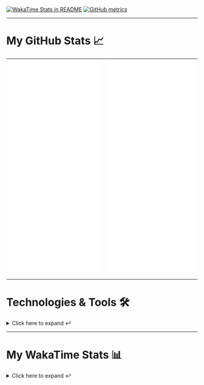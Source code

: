 [![WakaTime Stats in README](https://github.com/LOsioChico/LOsioChico/actions/workflows/waka.yml/badge.svg)](https://github.com/LOsioChico/LOsioChico/actions/workflows/waka.yml) [![GitHub metrics](https://github.com/LOsioChico/LOsioChico/actions/workflows/metrics.yml/badge.svg)](https://github.com/LOsioChico/LOsioChico/actions/workflows/metrics.yml)

---

# My GitHub Stats 📈

| ![](./assets/metrics.svg) | ![](./assets/metrics2.svg) |
| ------------------------- | -------------------------- |

---

# Technologies & Tools 🛠️

<details>
<summary>Click here to expand ↩️</summary>
<br>

## Programming Languages

[![HTML5](https://img.shields.io/badge/HTML5-E34F26?style=for-the-badge&logo=html5&logoColor=white)](https://developer.mozilla.org/en-US/docs/Web/HTML)
[![CSS3](https://img.shields.io/badge/CSS3-1572B6?style=for-the-badge&logo=css3&logoColor=white)](https://developer.mozilla.org/en-US/docs/Web/CSS)
[![JavaScript](https://img.shields.io/badge/JavaScript-F7DF1E?style=for-the-badge&logo=javascript&logoColor=black)](https://developer.mozilla.org/en-US/docs/Web/JavaScript)
[![TypeScript](https://img.shields.io/badge/TypeScript-007ACC?style=for-the-badge&logo=typescript&logoColor=white)](https://www.typescriptlang.org/)

## Web Development

[![React](https://img.shields.io/badge/React-%2361DAFB.svg?&style=for-the-badge&logo=react&logoColor=white)](https://reactjs.org/)
[![React Router Dom](https://img.shields.io/badge/React%20Router%20Dom-CA4245?style=for-the-badge&logo=react-router&logoColor=white)](https://reactrouter.com/)
[![Framer Motion](https://img.shields.io/badge/Framer%20Motion-000000?style=for-the-badge&logo=framer&logoColor=white)](https://www.framer.com/api/motion/)
[![React Query](https://img.shields.io/badge/React%20Query-FF4154?style=for-the-badge&logo=react&logoColor=white)](https://react-query.tanstack.com/)
![Zustand](https://img.shields.io/badge/zustand-%2320232a.svg?style=for-the-badge&logo=react&logoColor=%2361DAFB)

## Form Handling

[![React Hook Form](https://img.shields.io/badge/React%20Hook%20Form-0DAE8B?style=for-the-badge&logo=react-hook-form&logoColor=white)](https://react-hook-form.com/)
[![Zod](https://img.shields.io/badge/Zod-DF2935?style=for-the-badge&logo=typescript&logoColor=white)](https://github.com/colinhacks/zod)

## Web Development Tools

[![Vitest](https://img.shields.io/badge/Vitest-646CFF?style=for-the-badge&logo=vite&logoColor=white)](https://vitest.netlify.app/)
[![ESLint](https://img.shields.io/badge/ESLint-4B32C3?style=for-the-badge&logo=eslint&logoColor=white)](https://eslint.org/)
[![Prettier](https://img.shields.io/badge/Prettier-F7B93E?style=for-the-badge&logo=prettier&logoColor=black)](https://prettier.io/)
[![Tailwind CSS](https://img.shields.io/badge/Tailwind%20CSS-38B2AC?style=for-the-badge&logo=tailwind-css&logoColor=white)](https://tailwindcss.com/)

## Workflow Tools

[![Git](https://img.shields.io/badge/Git-F05032?style=for-the-badge&logo=git&logoColor=white)](https://git-scm.com/)
[![Visual Studio Code](https://img.shields.io/badge/Visual%20Studio%20Code-007ACC?style=for-the-badge&logo=visual-studio-code&logoColor=white)](https://code.visualstudio.com/)

</details>

---

# My WakaTime Stats 📊

<details>
<summary>Click here to expand ↩️</summary>
<br>

<!--START_SECTION:waka-->
![Code Time](http://img.shields.io/badge/Code%20Time-1%2C065%20hrs%2024%20mins-blue)

![Lines of code](https://img.shields.io/badge/From%20Hello%20World%20I%27ve%20Written-682.1%20thousand%20lines%20of%20code-blue)

**🐱 My GitHub Data** 

> 📦 261.7 kB Used in GitHub's Storage 
 > 
> 🏆 128 Contributions in the Year 2024
 > 
> 🚫 Not Opted to Hire
 > 
> 📜 20 Public Repositories 
 > 
> 🔑 10 Private Repositories 
 > 
**I'm an Early 🐤** 

```text
🌞 Morning                1411 commits        ██████░░░░░░░░░░░░░░░░░░░   23.36 % 
🌆 Daytime                2573 commits        ███████████░░░░░░░░░░░░░░   42.59 % 
🌃 Evening                1097 commits        █████░░░░░░░░░░░░░░░░░░░░   18.16 % 
🌙 Night                  960 commits         ████░░░░░░░░░░░░░░░░░░░░░   15.89 % 
```
📅 **I'm Most Productive on Wednesday** 

```text
Monday                   1037 commits        ████░░░░░░░░░░░░░░░░░░░░░   17.17 % 
Tuesday                  563 commits         ██░░░░░░░░░░░░░░░░░░░░░░░   09.32 % 
Wednesday                2009 commits        ████████░░░░░░░░░░░░░░░░░   33.26 % 
Thursday                 913 commits         ████░░░░░░░░░░░░░░░░░░░░░   15.11 % 
Friday                   629 commits         ███░░░░░░░░░░░░░░░░░░░░░░   10.41 % 
Saturday                 563 commits         ██░░░░░░░░░░░░░░░░░░░░░░░   09.32 % 
Sunday                   327 commits         █░░░░░░░░░░░░░░░░░░░░░░░░   05.41 % 
```


📊 **This Week I Spent My Time On** 

```text
💬 Programming Languages: 
Go                       16 hrs 21 mins      ███████████████░░░░░░░░░░   61.41 % 
Python                   3 hrs 34 mins       ███░░░░░░░░░░░░░░░░░░░░░░   13.42 % 
JavaScript               1 hr 49 mins        ██░░░░░░░░░░░░░░░░░░░░░░░   06.88 % 
JSON                     1 hr 7 mins         █░░░░░░░░░░░░░░░░░░░░░░░░   04.21 % 
HTML                     54 mins             █░░░░░░░░░░░░░░░░░░░░░░░░   03.40 % 
```

**I Mostly Code in TypeScript** 

```text
TypeScript               19 repos            █████████████░░░░░░░░░░░░   51.35 % 
CSS                      4 repos             ███░░░░░░░░░░░░░░░░░░░░░░   10.81 % 
Go                       2 repos             █░░░░░░░░░░░░░░░░░░░░░░░░   05.41 % 
Python                   2 repos             █░░░░░░░░░░░░░░░░░░░░░░░░   05.41 % 
Dart                     1 repo              █░░░░░░░░░░░░░░░░░░░░░░░░   02.70 % 
```




 Last Updated on 30/01/2024 00:44:56 UTC
<!--END_SECTION:waka-->

## </details>
